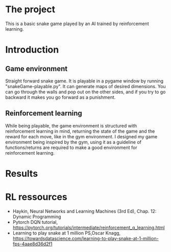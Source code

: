 # The project

This is a basic snake game played by an AI trained by reinforcement learning.
# Introduction

## Game environment

Straight forward snake game. It is playable in a pygame window by running "snakeGame-playable.py". It can generate maps of desired dimensions. You can go through the walls and pop out on the other sides, and if you try to go backward it makes you go forward as a punishment. 

## Reinforcement learning

While being playable, the game environment is structured with reinforcement learning in mind, returning the state of the game and the reward for each move, like in the gym environment. I designed my game environment being inspired by the gym, using it as a guideline of functions/returns are required to make a good environment for reinforcement learning.

# Results

# RL ressources

* Haykin, Neural Networks and Learning Machines (3rd Ed), Chap. 12: Dynamic Programming
* Pytorch DQN tutorial, https://pytorch.org/tutorials/intermediate/reinforcement_q_learning.html
* Learning to play snake at 1 million PS,Oscar Knagg, https://towardsdatascience.com/learning-to-play-snake-at-1-million-fps-4aae8d36d2f1
